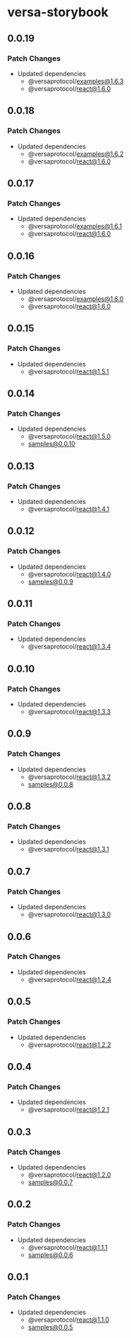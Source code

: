 # versa-storybook

## 0.0.19

### Patch Changes

- Updated dependencies
  - @versaprotocol/examples@1.6.3
  - @versaprotocol/react@1.6.0

## 0.0.18

### Patch Changes

- Updated dependencies
  - @versaprotocol/examples@1.6.2
  - @versaprotocol/react@1.6.0

## 0.0.17

### Patch Changes

- Updated dependencies
  - @versaprotocol/examples@1.6.1
  - @versaprotocol/react@1.6.0

## 0.0.16

### Patch Changes

- Updated dependencies
  - @versaprotocol/examples@1.6.0
  - @versaprotocol/react@1.6.0

## 0.0.15

### Patch Changes

- Updated dependencies
  - @versaprotocol/react@1.5.1

## 0.0.14

### Patch Changes

- Updated dependencies
  - @versaprotocol/react@1.5.0
  - samples@0.0.10

## 0.0.13

### Patch Changes

- Updated dependencies
  - @versaprotocol/react@1.4.1

## 0.0.12

### Patch Changes

- Updated dependencies
  - @versaprotocol/react@1.4.0
  - samples@0.0.9

## 0.0.11

### Patch Changes

- Updated dependencies
  - @versaprotocol/react@1.3.4

## 0.0.10

### Patch Changes

- Updated dependencies
  - @versaprotocol/react@1.3.3

## 0.0.9

### Patch Changes

- Updated dependencies
  - @versaprotocol/react@1.3.2
  - samples@0.0.8

## 0.0.8

### Patch Changes

- Updated dependencies
  - @versaprotocol/react@1.3.1

## 0.0.7

### Patch Changes

- Updated dependencies
  - @versaprotocol/react@1.3.0

## 0.0.6

### Patch Changes

- Updated dependencies
  - @versaprotocol/react@1.2.4

## 0.0.5

### Patch Changes

- Updated dependencies
  - @versaprotocol/react@1.2.2

## 0.0.4

### Patch Changes

- Updated dependencies
  - @versaprotocol/react@1.2.1

## 0.0.3

### Patch Changes

- Updated dependencies
  - @versaprotocol/react@1.2.0
  - samples@0.0.7

## 0.0.2

### Patch Changes

- Updated dependencies
  - @versaprotocol/react@1.1.1
  - samples@0.0.6

## 0.0.1

### Patch Changes

- Updated dependencies
  - @versaprotocol/react@1.1.0
  - samples@0.0.5

